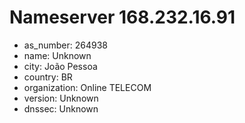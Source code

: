 # Nameserver 168.232.16.91

* as_number: 264938
* name: Unknown
* city: João Pessoa
* country: BR
* organization: Online TELECOM
* version: Unknown
* dnssec: Unknown

